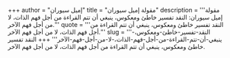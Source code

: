 +++
author = "إميل سيوران"
title = "مقولة إميل سيوران"
description = '''مقولة إميل سيوران: النقد تفسير خاطئ ومعكوس، ينبغي أن تتم القراءة من أجل فهم الذات، لا من أجل فهم الآخر.'''
quote = '''النقد تفسير خاطئ ومعكوس، ينبغي أن تتم القراءة من أجل فهم الذات، لا من أجل فهم الآخر.'''
slug = '''النقد-تفسير-خاطئ-ومعكوس،-ينبغي-أن-تتم-القراءة-من-أجل-فهم-الذات،-لا-من-أجل-فهم-الآخر'''
+++
النقد تفسير خاطئ ومعكوس، ينبغي أن تتم القراءة من أجل فهم الذات، لا من أجل فهم الآخر.
